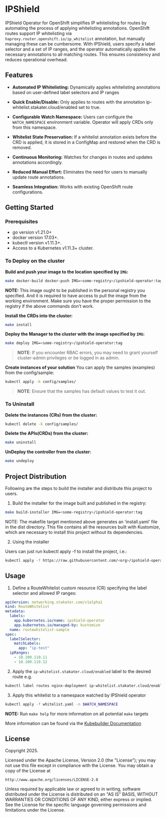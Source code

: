 # IPShield

IPShield Operator for OpenShift simplifies IP whitelisting for routes by automating the process of applying whitelisting annotations. OpenShift routes support IP whitelisting via `haproxy.router.openshift.io/ip_whitelist` annotation, but manually managing these can be cumbersome. With IPShield, users specify a label selector and a set of IP ranges, and the operator automatically applies the necessary annotations to all matching routes. This ensures consistency and reduces operational overhead.

## Features

- **Automated IP Whitelisting:** Dynamically applies whitelisting annotations based on user-defined label selectors and IP ranges

- **Quick Enable/Disable:** Only applies to routes with the annotation ip-whitelist.stakater.cloud/enabled set to true.
- **Configurable Watch Namespace:** Users can configure the `WATCH_NAMESPACE` environment variable. Operator will apply CRDs only from this namespace.
- **Whitelist State Preservation:** If a whitelist annotation exists before the CRD is applied, it is stored in a ConfigMap and restored when the CRD is removed.
- **Continuous Monitoring:** Watches for changes in routes and updates annotations accordingly.
- **Reduced Manual Effort:** Eliminates the need for users to manually update route annotations.
- **Seamless Integration:** Works with existing OpenShift route configurations.

## Getting Started

### Prerequisites
- go version v1.21.0+
- docker version 17.03+.
- kubectl version v1.11.3+.
- Access to a Kubernetes v1.11.3+ cluster.

### To Deploy on the cluster
**Build and push your image to the location specified by `IMG`:**

```sh
make docker-build docker-push IMG=<some-registry>/ipshield-operator:tag
```

**NOTE:** This image ought to be published in the personal registry you specified.
And it is required to have access to pull the image from the working environment.
Make sure you have the proper permission to the registry if the above commands don’t work.

**Install the CRDs into the cluster:**

```sh
make install
```

**Deploy the Manager to the cluster with the image specified by `IMG`:**

```sh
make deploy IMG=<some-registry>/ipshield-operator:tag
```

> **NOTE**: If you encounter RBAC errors, you may need to grant yourself cluster-admin
privileges or be logged in as admin.

**Create instances of your solution**
You can apply the samples (examples) from the config/sample:

```sh
kubectl apply -k config/samples/
```

>**NOTE**: Ensure that the samples has default values to test it out.

### To Uninstall
**Delete the instances (CRs) from the cluster:**

```sh
kubectl delete -k config/samples/
```

**Delete the APIs(CRDs) from the cluster:**

```sh
make uninstall
```

**UnDeploy the controller from the cluster:**

```sh
make undeploy
```

## Project Distribution

Following are the steps to build the installer and distribute this project to users.

1. Build the installer for the image built and published in the registry:

```sh
make build-installer IMG=<some-registry>/ipshield-operator:tag
```

NOTE: The makefile target mentioned above generates an 'install.yaml'
file in the dist directory. This file contains all the resources built
with Kustomize, which are necessary to install this project without
its dependencies.

2. Using the installer

Users can just run kubectl apply -f <URL for YAML BUNDLE> to install the project, i.e.:

```sh
kubectl apply -f https://raw.githubusercontent.com/<org>/ipshield-operator/<tag or branch>/dist/install.yaml
```
## Usage
1. Define a RouteWhitelist custom resource (CR) specifying the label selector and allowed IP ranges:
```yaml
apiVersion: networking.stakater.com/v1alpha1
kind: RouteWhitelist
metadata:
  labels:
    app.kubernetes.io/name: ipshield-operator
    app.kubernetes.io/managed-by: kustomize
  name: routewhitelist-sample
spec:
  labelSelector:
    matchLabels:
      app: "ip-test"
  ipRanges:
    - 10.100.110.11
    - 10.100.110.12
```
2. Apply the `ip-whitelist.stakater.cloud/enabled` label to the desired route e.g.
```sh
kubectl label routes nginx-deployment ip-whitelist.stakater.cloud/enabled=true -n mywebserver --overwrite
```
3. Apply this whitelist to a namespace watched by IPShield operator
```sh
kubectl apply -f whitelist.yaml -n $WATCH_NAMESPACE
```
**NOTE:** Run `make help` for more information on all potential `make` targets

More information can be found via the [Kubebuilder Documentation](https://book.kubebuilder.io/introduction.html)

## License

Copyright 2025.

Licensed under the Apache License, Version 2.0 (the "License");
you may not use this file except in compliance with the License.
You may obtain a copy of the License at

    http://www.apache.org/licenses/LICENSE-2.0

Unless required by applicable law or agreed to in writing, software
distributed under the License is distributed on an "AS IS" BASIS,
WITHOUT WARRANTIES OR CONDITIONS OF ANY KIND, either express or implied.
See the License for the specific language governing permissions and
limitations under the License.

